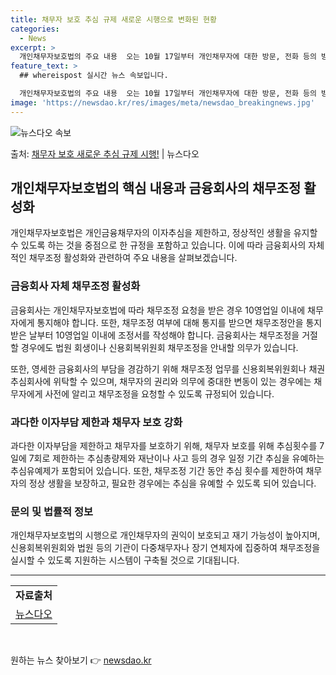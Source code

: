 ```yaml
---
title: 채무자 보호 추심 규제 새로운 시행으로 변화된 현황
categories:
  - News
excerpt: >
  개인채무자보호법의 주요 내용  오는 10월 17일부터 개인채무자에 대한 방문, 전화 등의 방법으로 연락하는 …
feature_text: >
  ## whereispost 실시간 뉴스 속보입니다.

  개인채무자보호법의 주요 내용  오는 10월 17일부터 개인채무자에 대한 방문, 전화 등의 방법으로 연락하는 …
image: 'https://newsdao.kr/res/images/meta/newsdao_breakingnews.jpg'
---
```


![뉴스다오 속보](https://newsdao.kr/res/images/meta/newsdao_breakingnews.jpg)

<p>출처: <a href="https://newsdao.kr/4599" rel="dofollow">채무자 보호 새로운 추심 규제 시행!</a> | 뉴스다오</p>

<h2 data-ke-size="size26">개인채무자보호법의 핵심 내용과 금융회사의 채무조정 활성화</h2>

<p data-ke-size="size16">개인채무자보호법은 개인금융채무자의 이자추심을 제한하고, 정상적인 생활을 유지할 수 있도록 하는 것을 중점으로 한 규정을 포함하고 있습니다. 이에 따라 금융회사의 자체적인 채무조정 활성화와 관련하여 주요 내용을 살펴보겠습니다.</p>

<h3>금융회사 자체 채무조정 활성화</h3>

<p data-ke-size="size16">금융회사는 개인채무자보호법에 따라 채무조정 요청을 받은 경우 10영업일 이내에 채무자에게 통지해야 합니다. 또한, 채무조정 여부에 대해 통지를 받으면 채무조정안을 통지받은 날부터 10영업일 이내에 조정서를 작성해야 합니다. 금융회사는 채무조정을 거절할 경우에도 법원 회생이나 신용회복위원회 채무조정을 안내할 의무가 있습니다.</p>

<p data-ke-size="size16">또한, 영세한 금융회사의 부담을 경감하기 위해 채무조정 업무를 신용회복위원회나 채권추심회사에 위탁할 수 있으며, 채무자의 권리와 의무에 중대한 변동이 있는 경우에는 채무자에게 사전에 알리고 채무조정을 요청할 수 있도록 규정되어 있습니다.</p>

<h3>과다한 이자부담 제한과 채무자 보호 강화</h3>

<p data-ke-size="size16">과다한 이자부담을 제한하고 채무자를 보호하기 위해, 채무자 보호를 위해 추심횟수를 7일에 7회로 제한하는 추심총량제와 재난이나 사고 등의 경우 일정 기간 추심을 유예하는 추심유예제가 포함되어 있습니다. 또한, 채무조정 기간 동안 추심 횟수를 제한하여 채무자의 정상 생활을 보장하고, 필요한 경우에는 추심을 유예할 수 있도록 되어 있습니다.</p>

<h3>문의 및 법률적 정보</h3>

<p data-ke-size="size16">개인채무자보호법의 시행으로 개인채무자의 권익이 보호되고 재기 가능성이 높아지며, 신용회복위원회와 법원 등의 기관이 다중채무자나 장기 연체자에 집중하여 채무조정을 실시할 수 있도록 지원하는 시스템이 구축될 것으로 기대됩니다.</p>

<hr>

<table>
  <tr>
    <td style="text-align: center; height: 17px;"><b>자료출처</b></td>
  </tr>
  <tr>
    <td style="text-align: center; height: 17px;"><a href="https://newsdao.kr/4599">뉴스다오</a></td>
  </tr>
</table>

<p data-ke-size="size16">&nbsp;</p> 

원하는 뉴스 찾아보기 👉 <a href="https://newsdao.kr" rel="dofollow">newsdao.kr</a>


